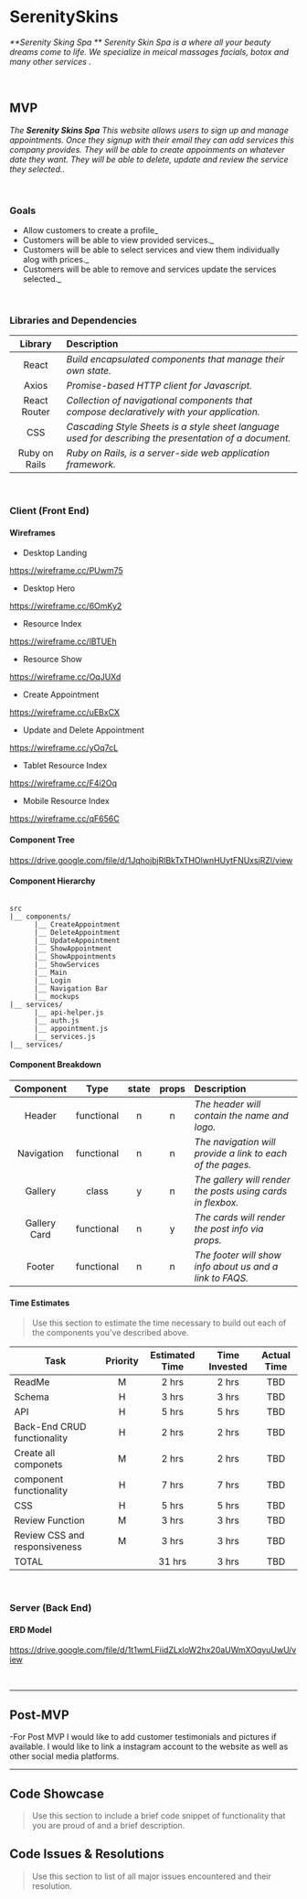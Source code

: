 # SerenitySkins

_**Serenity Sking Spa ** Serenity Skin Spa is a where all your beauty dreams come to life. We specialize in meical massages facials, botox and many other services ._


<br>

## MVP

_The **Serenity Skins Spa** This website allows users to sign up and manage appointments. Once they signup with their email they can add services this company provides. They will be able to create appoinments on whatever date they want. They will be able to delete, update and review the service they selected.._

<br>

### Goals

- Allow customers to create a profile_
- Customers will be able to view provided services._
- Customers will be able to select services and view them individually alog with prices._
- Customers will be able to remove and services update the services selected._


<br>

### Libraries and Dependencies


|     Library      | Description                                |
| :--------------: | :----------------------------------------- |
|      React       | _Build encapsulated components that manage their own state._ |
|      Axios      | _Promise-based HTTP client for Javascript._ |
|   React Router   | _Collection of navigational components that compose declaratively with your application._ |
| CSS | _Cascading Style Sheets is a style sheet language used for describing the presentation of a document._ |
|     Ruby on Rails      | _Ruby on Rails, is a server-side web application framework._ |


<br>

### Client (Front End)

#### Wireframes


- Desktop Landing

https://wireframe.cc/PUwm75

- Desktop Hero

https://wireframe.cc/6OmKy2

- Resource Index

https://wireframe.cc/lBTUEh

- Resource Show

https://wireframe.cc/OqJUXd

- Create Appointment

https://wireframe.cc/uEBxCX

- Update and Delete Appointment

https://wireframe.cc/yOq7cL

- Tablet Resource Index

https://wireframe.cc/F4i2Oq

- Mobile Resource Index

https://wireframe.cc/qF656C



#### Component Tree

https://drive.google.com/file/d/1JqhojbjRlBkTxTHOlwnHUytFNUxsjRZl/view

#### Component Hierarchy


``` structure

src
|__ components/
      |__ CreateAppointment
      |__ DeleteAppointment  
      |__ UpdateAppointment 
      |__ ShowAppointment 
      |__ ShowAppointments 
      |__ ShowServices
      |__ Main  
      |__ Login
      |__ Navigation Bar
      |__ mockups
|__ services/
      |__ api-helper.js
      |__ auth.js 
      |__ appointment.js
      |__ services.js 
|__ services/

```

#### Component Breakdown


|  Component   |    Type    | state | props | Description                                                      |
| :----------: | :--------: | :---: | :---: | :--------------------------------------------------------------- |
|    Header    | functional |   n   |   n   | _The header will contain the name and logo._               |
|  Navigation  | functional |   n   |   n   | _The navigation will provide a link to each of the pages._       |
|   Gallery    |   class    |   y   |   n   | _The gallery will render the posts using cards in flexbox._      |
| Gallery Card | functional |   n   |   y   | _The cards will render the post info via props._                 |
|    Footer    | functional |   n   |   n   | _The footer will show info about us and a link to FAQS._ |

#### Time Estimates

> Use this section to estimate the time necessary to build out each of the components you've described above.

| Task                | Priority | Estimated Time | Time Invested | Actual Time |
| ------------------- | :------: | :------------: | :-----------: | :---------: |
| ReadMe    |    M     |     2 hrs      |     2 hrs     |    TBD    |
| Schema   |    H     |     3 hrs      |     3 hrs     |    TBD    |
| API|    H     |     5 hrs      |     5 hrs     |    TBD    |
| Back-End CRUD functionality    |    H     |     2 hrs      |     2 hrs     |    TBD    |
| Create all componets |    M     |     2 hrs      |     2 hrs     |     TBD     |
| component functionality  |    H     |     7 hrs      |     7 hrs     |     TBD     |
| CSS |    H     |     5 hrs      |     5 hrs     |     TBD     |
| Review Function  |    M     |     3 hrs      |     3 hrs     |    TBD    |
| Review CSS and responsiveness    |    M     |     3 hrs      |     3 hrs     |    TBD    |
| TOTAL               |          |     31 hrs      |     3 hrs     |     TBD     |



<br>

### Server (Back End)

#### ERD Model

https://drive.google.com/file/d/1t1wmLFiidZLxloW2hx20aUWmXOqyuUwU/view

<br>

***

## Post-MVP

-For Post MVP I would like to add customer testimonials and pictures if available. I would like to link a instagram account to the website as well as other social media platforms.

***

## Code Showcase

> Use this section to include a brief code snippet of functionality that you are proud of and a brief description.

## Code Issues & Resolutions

> Use this section to list of all major issues encountered and their resolution.
